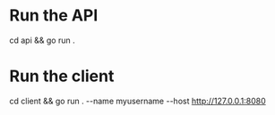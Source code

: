 # Run the API
cd api && go run .

# Run the client
cd client && go run . --name myusername --host http://127.0.0.1:8080